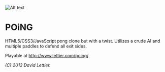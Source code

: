 ![Alt text](https://raw.github.com/lettier/poing/master/screenshot.jpg)
 
# POiNG
 
HTML5/CSS3/JavaScript pong clone but with a twist. Utilizes a crude AI and multiple paddles to defend all exit sides. 
 
Playable at http://www.lettier.com/poing/. 
 
_(C) 2013 David Lettier._